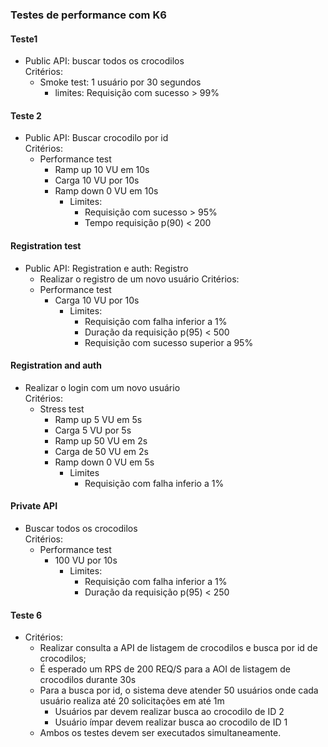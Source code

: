 ### Testes de performance com K6

#### Teste1
* Public API: buscar todos os crocodilos </br>
Critérios:
  * Smoke test: 1 usuário por 30 segundos
    * limites: Requisição com sucesso > 99%

#### Teste 2
* Public API: Buscar crocodilo por id </br> 
Critérios:
  * Performance test
    * Ramp up 10 VU em 10s
    * Carga 10 VU por 10s
    * Ramp down 0 VU em 10s
      * Limites:
        * Requisição com sucesso > 95%
        * Tempo requisição p(90) < 200

#### Registration test
* Public API: Registration e auth: Registro </br>
  * Realizar o registro de um novo usuário
Critérios:
  * Performance test
    * Carga 10 VU por 10s
      * Limites:
        * Requisição com falha inferior a 1%
        * Duração da requisição p(95) < 500
        * Requisição com sucesso superior a 95%


#### Registration and auth
* Realizar o login com um novo usuário </br>
Critérios:
  * Stress test
    * Ramp up 5 VU em 5s
    * Carga 5 VU por 5s
    * Ramp up 50 VU em 2s
    * Carga de 50 VU em 2s
    * Ramp down 0 VU em 5s
      * Limites
        * Requisição com falha inferio a 1%

#### Private API
* Buscar todos os crocodilos </br>
Critérios:
  * Performance test
    * 100 VU por 10s
      * Limites:
        * Requisição com falha inferior a 1%
        * Duração da requisição p(95) < 250


#### Teste 6
* Critérios:
  * Realizar consulta a API de listagem de crocodilos e busca por id de crocodilos;
  * É esperado um RPS de 200 REQ/S para a AOI de listagem de crocodilos durante 30s
  * Para a busca por id, o sistema deve atender 50 usuários onde cada usuário realiza até 20 solicitações em até 1m
    * Usuários par devem realizar busca ao crocodilo de ID 2
    * Usuário ímpar devem realizar busca ao crocodilo de ID 1
  * Ambos os testes devem ser executados simultaneamente.